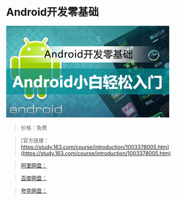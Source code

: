 # Android开发零基础

![img](../../../assets/study163/free/b830d6df-f1b3-4603-80bc-9e0fad060af4.jpg)

> 价格：免费

> [官方链接：https://study.163.com/course/introduction/1003378005.htm](https://study.163.com/course/introduction/1003378005.htm)

> [阿里网盘：]()

> [百度网盘：]()

> [夸克网盘：]()
